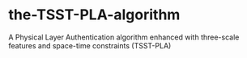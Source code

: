 # the-TSST-PLA-algorithm
A Physical Layer Authentication algorithm enhanced with three-scale features and space-time constraints (TSST-PLA)
